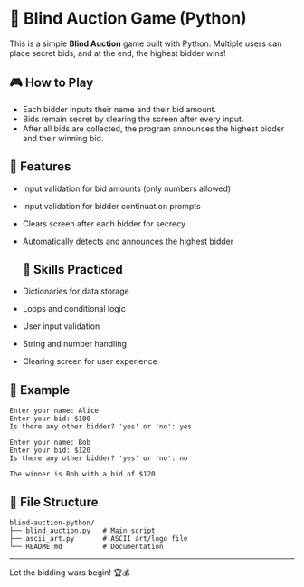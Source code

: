 # 🎯 Blind Auction Game (Python)

This is a simple **Blind Auction** game built with Python. Multiple users can place secret bids, and at the end, the highest bidder wins!

## 🎮 How to Play

- Each bidder inputs their name and their bid amount.
- Bids remain secret by clearing the screen after every input.
- After all bids are collected, the program announces the highest bidder and their winning bid.

## 🚀 Features

- Input validation for bid amounts (only numbers allowed)
- Input validation for bidder continuation prompts
- Clears screen after each bidder for secrecy
- Automatically detects and announces the highest bidder

  ## 🧠 Skills Practiced

- Dictionaries for data storage
- Loops and conditional logic
- User input validation
- String and number handling
- Clearing screen for user experience

## 📸 Example

```
Enter your name: Alice
Enter your bid: $100
Is there any other bidder? 'yes' or 'no': yes

Enter your name: Bob
Enter your bid: $120
Is there any other bidder? 'yes' or 'no': no

The winner is Bob with a bid of $120
```

## 📂 File Structure

```
blind-auction-python/
├── blind_auction.py   # Main script
├── ascii_art.py       # ASCII art/logo file
└── README.md          # Documentation
```
---

Let the bidding wars begin! 🏆💰
